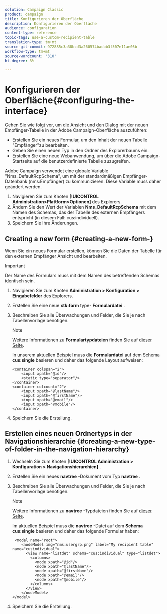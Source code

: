 ```yaml
---
solution: Campaign Classic
product: campaign
title: Konfigurieren der Oberfläche
description: Konfigurieren der Oberfläche
audience: configuration
content-type: reference
topic-tags: use-a-custom-recipient-table
translation-type: tm+mt
source-git-commit: 972885c3a38bcd3a260574bacbb3f507e11ae05b
workflow-type: tm+mt
source-wordcount: '310'
ht-degree: 3%

---
```



# Konfigurieren der Oberfläche{#configuring-the-interface}

Gehen Sie wie folgt vor, um die Ansicht und den Dialog mit der neuen Empfänger-Tabelle in der Adobe Campaign-Oberfläche auszuführen:

* Erstellen Sie ein neues Formular, um den Inhalt der neuen Tabelle &quot;Empfänger&quot;zu bearbeiten.
* Geben Sie einen neuen Typ in den Ordner des Explorerbaums ein.
* Erstellen Sie eine neue Webanwendung, um über die Adobe Campaign-Startseite auf die benutzerdefinierte Tabelle zuzugreifen.

Adobe Campaign verwendet eine globale Variable &quot;Nms_DefaultRcpSchema&quot;, um mit der standardmäßigen Empfänger-Datenbank (nms:Empfänger) zu kommunizieren. Diese Variable muss daher geändert werden.

1. Navigieren Sie zum Knoten **[!UICONTROL Administration>Plattform>Optionen]** des Explorers.
1. Ändern Sie den Wert der Variablen **Nms_DefaultRcpSchema** mit dem Namen des Schemas, das der Tabelle des externen Empfängers entspricht (in diesem Fall: cus:individuell).
1. Speichern Sie Ihre Änderungen.

## Creating a new form {#creating-a-new-form-}

Wenn Sie ein neues Formular erstellen, können Sie die Daten der Tabelle für den externen Empfänger Ansicht und bearbeiten.

>[!IMPORTANT]
>
>Der Name des Formulars muss mit dem Namen des betreffenden Schemas identisch sein.

1. Navigieren Sie zum Knoten **Administration > Konfiguration > Eingabefelder** des Explorers.
1. Erstellen Sie eine neue **xtk:form** type- **Formulardatei** .
1. Beschreiben Sie alle Überwachungen und Felder, die Sie je nach Tabellenvorlage benötigen.

   >[!NOTE]
   >
   >Weitere Informationen zu **Formulartypdateien** finden Sie auf [dieser Seite](../../configuration/using/identifying-a-form.md).

   In unserem aktuellen Beispiel muss die **Formulardatei** auf dem Schema **cus:single** basieren und daher das folgende Layout aufweisen:

   ```
   <container colspan="2">
       <input xpath="@id"/>
       <static type="separator"/>
   </container>
   <container colcount="2">
       <input xpath="@lastName"/>
       <input xpath="@firstName"/>
       <input xpath="@email"/>
       <input xpath="@mobile"/>
   </container> 
   ```

1. Speichern Sie die Erstellung.

## Erstellen eines neuen Ordnertyps in der Navigationshierarchie {#creating-a-new-type-of-folder-in-the-navigation-hierarchy}

1. Wechseln Sie zum Knoten **[!UICONTROL Administration > Konfiguration > Navigationshierarchien]** .
1. Erstellen Sie ein neues **navtree** -Dokument vom Typ **navtree** .
1. Beschreiben Sie alle Überwachungen und Felder, die Sie je nach Tabellenvorlage benötigen.

   >[!NOTE]
   >
   >Weitere Informationen zu **navtree** -Typdateien finden Sie auf [dieser Seite](../../configuration/using/about-navigation-hierarchy.md).

   Im aktuellen Beispiel muss die **navtree** -Datei auf dem **Schema cus:single** basieren und daher das folgende Formular haben:

   ```
    <model name="root">
       <nodeModel img="nms:usergrp.png" label="My recipient table" name="cusindividual">
         <view name="listdet" schema="cus:individual" type="listdet">
           <columns>
             <node xpath="@id"/>
             <node xpath="@lastName"/>
             <node xpath="@firstName"/>
             <node xpath="@email"/>
             <node xpath="@mobile"/>
           </columns>
         </view>
       </nodeModel>
   </model>
   ```

1. Speichern Sie die Erstellung.

